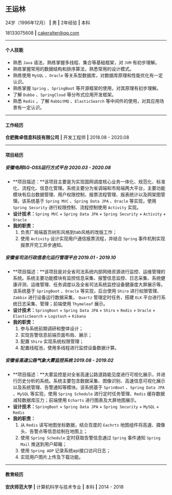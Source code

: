 ## 王运林

24岁（1996年12月）	**|**	男	**|**	2年经验	**|**	本科

18133075608	**|**	cakeralter@qq.com

------

#### 个人技能

- 熟悉 `Java` 语法，熟练掌握多线程、集合等基础框架，对 `JVM` 有初步理解。
- 熟练掌握常用的数据结构和排序算法，熟悉常用的设计模式。
- 熟练使用 `MySQL` 、`Oracle` 等关系型数据库，对数据库原理和性能优化有一定认识。
- 熟练掌握 `Spring` 、`SpringBoot` 等开源框架的使用，对其原理有初步理解。
- 了解 `Dubbo` 、`SpringCloud` 等分布式应用开发框架。
- 熟悉 `Redis` ，了解 `RabbitMQ` 、`ElasticSearch` 等中间件的使用，对其应用场景有一定认识。

------

#### 工作经历

**合肥微卓信息科技有限公司**	**|**	开发工程师	**|**	2018.08 - 2020.08

------

#### 项目经历

##### 安徽电网SG-OSS运行方式平台		2020.03 - 2020.08

- **项目描述：**该项目主要是为实现国网调度核心业务一体化、规范化、标准化、流程化、信息化管理。系统主要分为省调端和市局端两大平台，主要功能模块有后台数据管理、用户权限控制、报票流程管理、报表统计以及网架图管理。该系统基于 `Spring MVC` 、`Spring Data JPA` 、`Oracle` 等实现，使用 `Spring Security` 进行权限控制、流程控制使用 `Activity` 实现。
- **设计技术：**`Spring MVC` + `Spring Data JPA` + `Spring Security` + `Activity` + `Oracle`
- **我的职责：**
  1. 负责厂局端首页树形风格到tab风格的改版工作；
  2. 使用 `Activity` 设计实现用户通信报票流程，并结合 `Spring` 事件机制实现报票开完工异步通知。

##### 安徽省司法行政信息化运行管理平台		2019.01 - 2019.10

- **项目描述：**该项目是对全省司法系统内部网络资源进行监控、运维管理的系统。系统主要功能模块有监控信息采集、报警信息监控、日志采集、系统健康评测、运维管理、任务调度以及全省司法系统监控设备健康度大屏展示等。该系统基于 `SpringBoot` 、`Oracle` 等实现，后台使用 `Shiro` 进行权限管理、`Zabbix` 进行设备运行数据采集， `Quartz` 管理定时任务，搭建 `ELK` 平台进行系统日志采集、管理；前端使用 `Thymeleaf` 展示。
- **设计技术：**`SpringBoot` + `Spring Data JPA` + `Shiro` + `Redis` + `Oracle` + `ElasticSearch` + `Logstash` + `Kibana`
- **我的职责：**
  1. 参与系统前期调研和整体设计；
  2. 实现告警信息前端页面布局、展示；
  3. 配置 `Shiro` 实现系统权限管理；
  4. 配置线程池，使用多线程进行监控设备数据计算。

##### 安徽省高速公路气象大雾监控系统		2019.08 - 2019.02

- **项目描述：**大雾监控是对全省高速公路道路能见度进行可视化展示，并进行历史分析的系统。系统主要包含数据采集、图像识别、高速信息可视化展示以及系统管理、告警通知等模块。该系统基于 `SprinBoot` 、`Spring Data JPA` 、`MySQL` 等实现，使用 `Spring Schedule` 进行定时任务管理、`Redis` 缓存数据减轻数据库压力；前端使用 `Echarts` 进行图表及大屏地图展示。
- **设计技术：**`SpringBoot`  + `Spring Data JPA` + `Spring Security` + `MySQL` + `Redis`
- **我的职责：**
  1. 从 `Redis` 读写地图坐标数据，结合百度的 `Eachrts` 地图组件将高速、摄像头、告警点等信息绘制在地图上；
  2. 使用 `Spring Schedule` 定时获取告警信息通过 `Spring` 事件通知 `Spring Mail` 推送到用户邮箱；
  3. 使用 `Spring AOP` 记录系统api接口访问日志；
  4. 实现用户图片上传及下载功能。

------

#### 教育经历

**安庆师范大学**	**|**	计算机科学与技术专业	**|**	本科	**|**	2014 - 2018